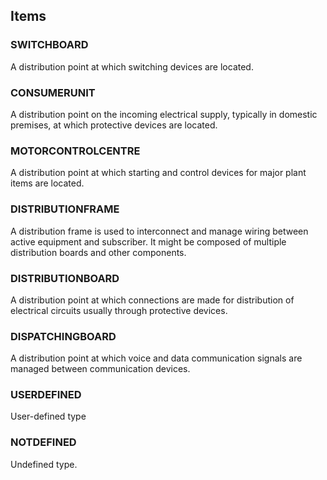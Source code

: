 

<!-- end of short definition -->
## Items

### SWITCHBOARD
A distribution point at which switching devices are located.

### CONSUMERUNIT
A distribution point on the incoming electrical supply, typically in domestic premises, at which protective devices are located.

### MOTORCONTROLCENTRE
A distribution point at which starting and control devices for major plant items are located.

### DISTRIBUTIONFRAME
A distribution frame is used to interconnect and manage wiring between active equipment and subscriber. It might be composed of multiple distribution boards and other components.

### DISTRIBUTIONBOARD
A distribution point at which connections are made for distribution of electrical circuits usually through protective devices.

### DISPATCHINGBOARD
A distribution point at which voice and data communication signals are managed between communication devices.

### USERDEFINED
User-defined type

### NOTDEFINED
Undefined type.
